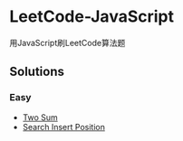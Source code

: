 # LeetCode-JavaScript
用JavaScript刷LeetCode算法题

## Solutions

### Easy

- [Two Sum](https://github.com/ScoutYin/LeetCode-JavaScript/blob/master/solutions/easy/twoSum.md)
- [Search Insert Position](https://github.com/ScoutYin/LeetCode-JavaScript/blob/master/solutions/easy/searchInsert.md)
